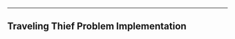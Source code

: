 ---------------------------------------------------
Traveling Thief Problem Implementation
---------------------------------------------------



